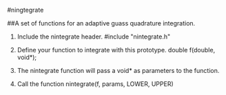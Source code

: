 #ningtegrate

##A set of functions for an adaptive guass quadrature integration.

1) Include the nintegrate header.
    #include "nintegrate.h"

2) Define your function to integrate with this prototype.
    double f(double, void*);

3) The nintegrate function will pass a void* as parameters to the function.

4) Call the function
    nintegrate(f, params, LOWER, UPPER)

